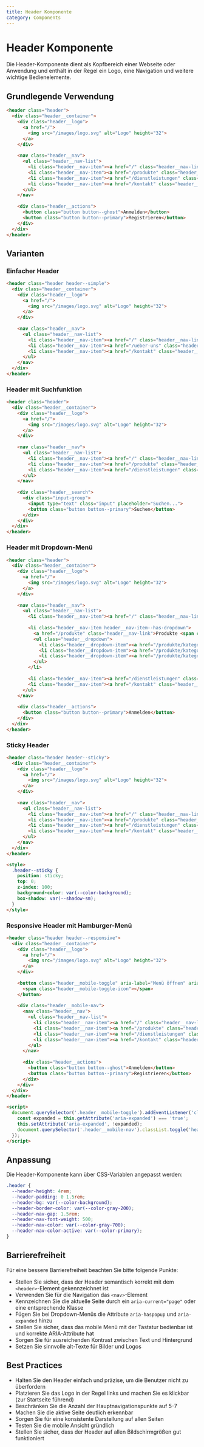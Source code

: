 ```yaml
---
title: Header Komponente
category: Components
---
```


# Header Komponente

Die Header-Komponente dient als Kopfbereich einer Webseite oder Anwendung und enthält in der Regel ein Logo, eine Navigation und weitere wichtige Bedienelemente.

## Grundlegende Verwendung

```html
<header class="header">
  <div class="header__container">
    <div class="header__logo">
      <a href="/">
        <img src="/images/logo.svg" alt="Logo" height="32">
      </a>
    </div>
    
    <nav class="header__nav">
      <ul class="header__nav-list">
        <li class="header__nav-item"><a href="/" class="header__nav-link header__nav-link--active">Start</a></li>
        <li class="header__nav-item"><a href="/produkte" class="header__nav-link">Produkte</a></li>
        <li class="header__nav-item"><a href="/dienstleistungen" class="header__nav-link">Dienstleistungen</a></li>
        <li class="header__nav-item"><a href="/kontakt" class="header__nav-link">Kontakt</a></li>
      </ul>
    </nav>
    
    <div class="header__actions">
      <button class="button button--ghost">Anmelden</button>
      <button class="button button--primary">Registrieren</button>
    </div>
  </div>
</header>
```

## Varianten

### Einfacher Header

```html
<header class="header header--simple">
  <div class="header__container">
    <div class="header__logo">
      <a href="/">
        <img src="/images/logo.svg" alt="Logo" height="32">
      </a>
    </div>
    
    <nav class="header__nav">
      <ul class="header__nav-list">
        <li class="header__nav-item"><a href="/" class="header__nav-link">Start</a></li>
        <li class="header__nav-item"><a href="/ueber-uns" class="header__nav-link">Über uns</a></li>
        <li class="header__nav-item"><a href="/kontakt" class="header__nav-link">Kontakt</a></li>
      </ul>
    </nav>
  </div>
</header>
```

### Header mit Suchfunktion

```html
<header class="header">
  <div class="header__container">
    <div class="header__logo">
      <a href="/">
        <img src="/images/logo.svg" alt="Logo" height="32">
      </a>
    </div>
    
    <nav class="header__nav">
      <ul class="header__nav-list">
        <li class="header__nav-item"><a href="/" class="header__nav-link">Start</a></li>
        <li class="header__nav-item"><a href="/produkte" class="header__nav-link">Produkte</a></li>
        <li class="header__nav-item"><a href="/dienstleistungen" class="header__nav-link">Dienstleistungen</a></li>
      </ul>
    </nav>
    
    <div class="header__search">
      <div class="input-group">
        <input type="text" class="input" placeholder="Suchen...">
        <button class="button button--primary">Suchen</button>
      </div>
    </div>
  </div>
</header>
```

### Header mit Dropdown-Menü

```html
<header class="header">
  <div class="header__container">
    <div class="header__logo">
      <a href="/">
        <img src="/images/logo.svg" alt="Logo" height="32">
      </a>
    </div>
    
    <nav class="header__nav">
      <ul class="header__nav-list">
        <li class="header__nav-item"><a href="/" class="header__nav-link">Start</a></li>
        
        <li class="header__nav-item header__nav-item--has-dropdown">
          <a href="/produkte" class="header__nav-link">Produkte <span class="icon-chevron-down"></span></a>
          <ul class="header__dropdown">
            <li class="header__dropdown-item"><a href="/produkte/kategorie-1" class="header__dropdown-link">Kategorie 1</a></li>
            <li class="header__dropdown-item"><a href="/produkte/kategorie-2" class="header__dropdown-link">Kategorie 2</a></li>
            <li class="header__dropdown-item"><a href="/produkte/kategorie-3" class="header__dropdown-link">Kategorie 3</a></li>
          </ul>
        </li>
        
        <li class="header__nav-item"><a href="/dienstleistungen" class="header__nav-link">Dienstleistungen</a></li>
        <li class="header__nav-item"><a href="/kontakt" class="header__nav-link">Kontakt</a></li>
      </ul>
    </nav>
    
    <div class="header__actions">
      <button class="button button--primary">Anmelden</button>
    </div>
  </div>
</header>
```

### Sticky Header

```html
<header class="header header--sticky">
  <div class="header__container">
    <div class="header__logo">
      <a href="/">
        <img src="/images/logo.svg" alt="Logo" height="32">
      </a>
    </div>
    
    <nav class="header__nav">
      <ul class="header__nav-list">
        <li class="header__nav-item"><a href="/" class="header__nav-link">Start</a></li>
        <li class="header__nav-item"><a href="/produkte" class="header__nav-link">Produkte</a></li>
        <li class="header__nav-item"><a href="/dienstleistungen" class="header__nav-link">Dienstleistungen</a></li>
        <li class="header__nav-item"><a href="/kontakt" class="header__nav-link">Kontakt</a></li>
      </ul>
    </nav>
  </div>
</header>

<style>
  .header--sticky {
    position: sticky;
    top: 0;
    z-index: 100;
    background-color: var(--color-background);
    box-shadow: var(--shadow-sm);
  }
</style>
```

### Responsive Header mit Hamburger-Menü

```html
<header class="header header--responsive">
  <div class="header__container">
    <div class="header__logo">
      <a href="/">
        <img src="/images/logo.svg" alt="Logo" height="32">
      </a>
    </div>
    
    <button class="header__mobile-toggle" aria-label="Menü öffnen" aria-expanded="false">
      <span class="header__mobile-toggle-icon"></span>
    </button>
    
    <div class="header__mobile-nav">
      <nav class="header__nav">
        <ul class="header__nav-list">
          <li class="header__nav-item"><a href="/" class="header__nav-link">Start</a></li>
          <li class="header__nav-item"><a href="/produkte" class="header__nav-link">Produkte</a></li>
          <li class="header__nav-item"><a href="/dienstleistungen" class="header__nav-link">Dienstleistungen</a></li>
          <li class="header__nav-item"><a href="/kontakt" class="header__nav-link">Kontakt</a></li>
        </ul>
      </nav>
      
      <div class="header__actions">
        <button class="button button--ghost">Anmelden</button>
        <button class="button button--primary">Registrieren</button>
      </div>
    </div>
  </div>
</header>

<script>
  document.querySelector('.header__mobile-toggle').addEventListener('click', function() {
    const expanded = this.getAttribute('aria-expanded') === 'true';
    this.setAttribute('aria-expanded', !expanded);
    document.querySelector('.header__mobile-nav').classList.toggle('header__mobile-nav--open');
  });
</script>
```

## Anpassung

Die Header-Komponente kann über CSS-Variablen angepasst werden:

```css
.header {
  --header-height: 4rem;
  --header-padding: 0 1.5rem;
  --header-bg: var(--color-background);
  --header-border-color: var(--color-gray-200);
  --header-nav-gap: 1.5rem;
  --header-nav-font-weight: 500;
  --header-nav-color: var(--color-gray-700);
  --header-nav-color-active: var(--color-primary);
}
```

## Barrierefreiheit

Für eine bessere Barrierefreiheit beachten Sie bitte folgende Punkte:

- Stellen Sie sicher, dass der Header semantisch korrekt mit dem `<header>`-Element gekennzeichnet ist
- Verwenden Sie für die Navigation das `<nav>`-Element
- Kennzeichnen Sie die aktuelle Seite durch ein `aria-current="page"` oder eine entsprechende Klasse
- Fügen Sie bei Dropdown-Menüs die Attribute `aria-haspopup` und `aria-expanded` hinzu
- Stellen Sie sicher, dass das mobile Menü mit der Tastatur bedienbar ist und korrekte ARIA-Attribute hat
- Sorgen Sie für ausreichenden Kontrast zwischen Text und Hintergrund
- Setzen Sie sinnvolle alt-Texte für Bilder und Logos

## Best Practices

- Halten Sie den Header einfach und präzise, um die Benutzer nicht zu überfordern
- Platzieren Sie das Logo in der Regel links und machen Sie es klickbar (zur Startseite führend)
- Beschränken Sie die Anzahl der Hauptnavigationspunkte auf 5-7
- Machen Sie die aktive Seite deutlich erkennbar
- Sorgen Sie für eine konsistente Darstellung auf allen Seiten
- Testen Sie die mobile Ansicht gründlich
- Stellen Sie sicher, dass der Header auf allen Bildschirmgrößen gut funktioniert 